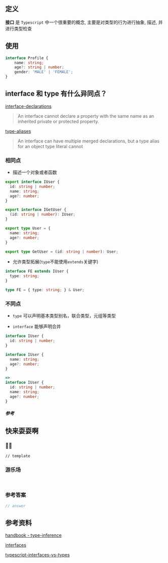 ## 定义

**接口** 是 `Typescript` 中一个很重要的概念, 主要是对类型的行为进行抽象, 描述, 并进行类型检查

## 使用

```ts
interface Profile {
	name: string;
	age?: string | number;
	gender: 'MALE' | 'FEMALE';
}
```

## interface 和 type 有什么异同点？

[interface-declarations](https://github.com/Microsoft/TypeScript/blob/master/doc/spec.md#71-interface-declarations)

> An interface cannot declare a property with the same name as an inherited private or protected property.

[type-aliases](https://github.com/Microsoft/TypeScript/blob/master/doc/spec.md#310-type-aliases)

> An interface can have multiple merged declarations, but a type alias for an object type literal cannot

### 相同点

- 描述一个对象或者函数

```typescript
export interface IUser {
  id: string | number;
  name: string;
  age?: number;
}

export interface IGetUser {
  (id: string | number): IUser;
}

export type User = {
  name: string;
  age?: number;
}

export type GetUser = (id: string | number): User;

```

- 允许类型拓展(`type`不能使用`extends`关键字)

```typescript
interface FE extends IUser {
  type: string;
}

type FE = { type: string; } & User;

```

### 不同点

- `type` 可以声明基本类型别名，联合类型，元组等类型

- `interface` 能够声明合并

```typescript
interface IUser {
  id: string | number;
}

interface IUser {
  name: string;
  age?: number;
}

=>
interface IUser {
  id: string | number;
  name: string;
  age?: number;
}
```

##### 参考



## 快来耍耍啊

### 🌰🌰

<!-- 题目 -->

```
// template
```

### 游乐场

<br />

<Editor
  value='// enjoy yourself'
/>

### 参考答案

```ts
// answer
```

## 参考资料

[handbook - type-inference](https://www.typescriptlang.org/docs/handbook/type-inference.html)

[interfaces](https://basarat.gitbook.io/typescript/type-system/interfaces)

[typescript-interfaces-vs-types](https://stackoverflow.com/questions/37233735/typescript-interfaces-vs-types)
